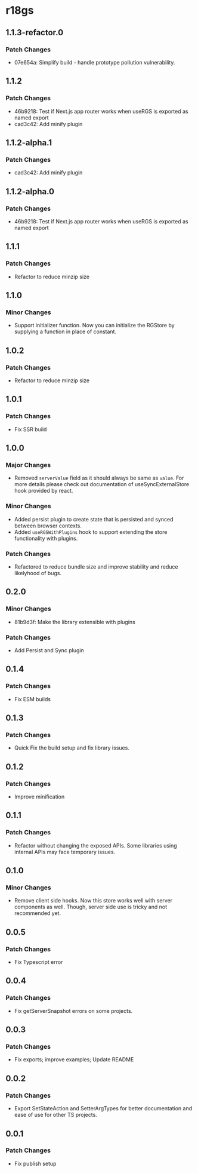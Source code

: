 # r18gs

## 1.1.3-refactor.0

### Patch Changes

- 07e654a: Simplify build - handle prototype pollution vulnerability.

## 1.1.2

### Patch Changes

- 46b9218: Test if Next.js app router works when useRGS is exported as named export
- cad3c42: Add minify plugin

## 1.1.2-alpha.1

### Patch Changes

- cad3c42: Add minify plugin

## 1.1.2-alpha.0

### Patch Changes

- 46b9218: Test if Next.js app router works when useRGS is exported as named export

## 1.1.1

### Patch Changes

- Refactor to reduce minzip size

## 1.1.0

### Minor Changes

- Support initializer function. Now you can initialize the RGStore by supplying a function in place of constant.

## 1.0.2

### Patch Changes

- Refactor to reduce minzip size

## 1.0.1

### Patch Changes

- Fix SSR build

## 1.0.0

### Major Changes

- Removed `serverValue` field as it should always be same as `value`. For more details please check out documentation of useSyncExternalStore hook provided by react.

### Minor Changes

- Added persist plugin to create state that is persisted and synced between browser contexts.
- Added `useRGSWithPlugins` hook to support extending the store functionality with plugins.

### Patch Changes

- Refactored to reduce bundle size and improve stability and reduce likelyhood of bugs.

## 0.2.0

### Minor Changes

- 81b9d3f: Make the library extensible with plugins

### Patch Changes

- Add Persist and Sync plugin

## 0.1.4

### Patch Changes

- Fix ESM builds

## 0.1.3

### Patch Changes

- Quick Fix the build setup and fix library issues.

## 0.1.2

### Patch Changes

- Improve minification

## 0.1.1

### Patch Changes

- Refactor without changing the exposed APIs. Some libraries using internal APIs may face temporary issues.

## 0.1.0

### Minor Changes

- Remove client side hooks. Now this store works well with server components as well. Though, server side use is tricky and not recommended yet.

## 0.0.5

### Patch Changes

- Fix Typescript error

## 0.0.4

### Patch Changes

- Fix getServerSnapshot errors on some projects.

## 0.0.3

### Patch Changes

- Fix exports; improve examples; Update README

## 0.0.2

### Patch Changes

- Export SetStateAction and SetterArgTypes for better documentation and ease of use for other TS projects.

## 0.0.1

### Patch Changes

- Fix publish setup
